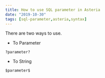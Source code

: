 ```yaml
---
title: How to use SQL parameter in Asteria
date: "2019-10-30"
tags: [sql-parameter,asteria,syntax]
---
```

There are two ways to use.
* To Parameter
```
?parameter?
```
* To String
```
$parameter$
```
